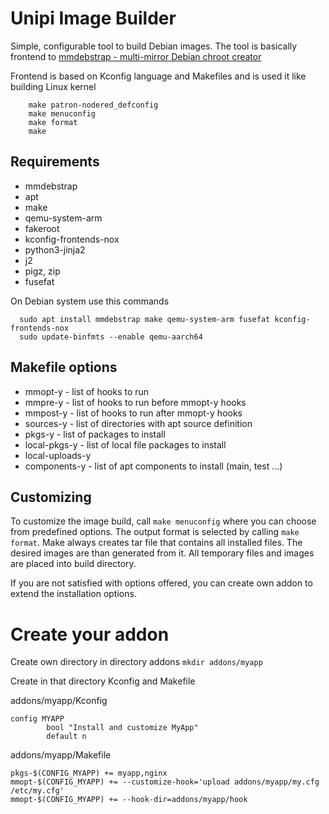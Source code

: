 # Unipi Image Builder

Simple, configurable tool to build Debian images. The tool is basically frontend to [mmdebstrap - multi-mirror Debian chroot creator](https://gitlab.mister-muffin.de/josch/mmdebstrap)

Frontend is based on Kconfig language and Makefiles and is used it like building Linux kernel

``` 
    make patron-nodered_defconfig
    make menuconfig
    make format
    make
```

## Requirements
- mmdebstrap
- apt
- make
- qemu-system-arm
- fakeroot
- kconfig-frontends-nox
- python3-jinja2
- j2
- pigz, zip
- fusefat

On Debian system use this commands

```
  sudo apt install mmdebstrap make qemu-system-arm fusefat kconfig-frontends-nox
  sudo update-binfmts --enable qemu-aarch64

```


## Makefile options

- mmopt-y          - list of hooks to run
- mmpre-y          - list of hooks to run before mmopt-y hooks
- mmpost-y         - list of hooks to run after mmopt-y hooks
- sources-y        - list of directories with apt source definition
- pkgs-y           - list of packages to install
- local-pkgs-y     - list of local file packages to install
- local-uploads-y
- components-y     - list of apt components to install (main, test ...)

## Customizing

To customize the image build, call ```make menuconfig``` where you can choose from predefined options.
The output format is selected by calling ```make format```. Make always creates tar file that contains all installed files.
The desired images are than generated from it. All temporary files and images are placed into build directory.

If you are not satisfied with options offered, you can create own addon to extend the installation options.

# Create your addon

Create own directory in directory addons
 ```mkdir addons/myapp```

Create in that directory Kconfig and Makefile

addons/myapp/Kconfig
```
config MYAPP
        bool "Install and customize MyApp"
        default n
```

addons/myapp/Makefile
```
pkgs-$(CONFIG_MYAPP) += myapp,nginx
mmopt-$(CONFIG_MYAPP) += --customize-hook='upload addons/myapp/my.cfg /etc/my.cfg'
mmopt-$(CONFIG_MYAPP) += --hook-dir=addons/myapp/hook
```
